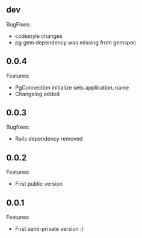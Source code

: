 ## dev

BugFixes:
  - codestyle changes
  - pg gem dependency was missing from gemspec

## 0.0.4

Features:

  -  PgConnection initialize sets application_name
  -  Changelog added

## 0.0.3

Bugfixes:

  -  Rails dependency removed

## 0.0.2

Features:

  -  First public version

## 0.0.1

Features:

  -  First semi-private version :)